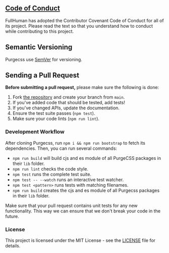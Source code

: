 ## [Code of Conduct](./.github/CODE_OF_CONDUCT.md)

FullHuman has adopted the Contributor Covenant Code of Conduct for all of its
project. Please read the text so that you understand how to conduct while
contributing to this project.

## Semantic Versioning

Purgecss use [SemVer](http://semver.org/) for versioning.

## Sending a Pull Request

**Before submitting a pull request,** please make sure the following is done:

1. Fork [the repository](https://github.com/FullHuman/purgecss)
   and create your branch from `main`.
2. If you've added code that should be tested, add tests!
3. If you've changed APIs, update the documentation.
4. Ensure the test suite passes (`npm test`).
4. Make sure your code lints (`npm run lint`).

### Development Workflow

After cloning Purgecss, run `npm i && npm run bootstrap` to fetch its dependencies. Then, you can run
several commands:

* `npm run build` will build cjs and es module of all PurgeCSS packages in their `lib` folder.
* `npm run lint` checks the code style.
* `npm test` runs the complete test suite.
* `npm test -- --watch` runs an interactive test watcher.
* `npm test <pattern>` runs tests with matching filenames.
* `npm run build` creates the cjs and es module of all Purgecss packages in their `lib` folder.

Make sure that your pull request contains unit tests for any new functionality.
This way we can ensure that we don't break your code in the future.

### License

This project is licensed under the MIT License - see the [LICENSE](LICENSE) file
for details.
